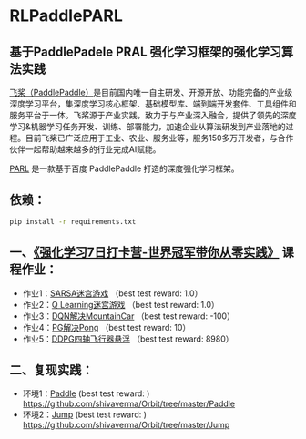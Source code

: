 # RLPaddlePARL

## 基于PaddlePadele PRAL 强化学习框架的强化学习算法实践 ##

[飞桨（PaddlePaddle）](https://github.com/PaddlePaddle/Paddle)是目前国内唯一自主研发、开源开放、功能完备的产业级深度学习平台，集深度学习核心框架、基础模型库、端到端开发套件、工具组件和服务平台于一体。飞桨源于产业实践，致力于与产业深入融合，提供了领先的深度学习&机器学习任务开发、训练、部署能力，加速企业从算法研发到产业落地的过程。目前飞桨已广泛应用于工业、农业、服务业等，服务150多万开发者，与合作伙伴一起帮助越来越多的行业完成AI赋能。

[PARL](https://github.com/PaddlePaddle/PARL) 是一款基于百度 PaddlePaddle 打造的深度强化学习框架。

## 依赖： ##


```bash
pip install -r requirements.txt
```

## 一、[《强化学习7日打卡营-世界冠军带你从零实践》](https://aistudio.baidu.com/aistudio/education/group/info/1335) 课程作业： ##
- 作业1：[SARSA迷宫游戏](https://github.com/ioaniu/RLPaddlePARL/tree/master/homework/hw1_SARSA) （best test reward: 1.0）
- 作业2：[Q Learning迷宫游戏](https://github.com/ioaniu/RLPaddlePARL/tree/master/homework/hw2_QLearning) （best test reward: 1.0）
- 作业3：[DQN解决MountainCar](https://github.com/ioaniu/RLPaddlePARL/tree/master/homework/hw3_DQN) （best test reward: -100）
- 作业4：[PG解决Pong](https://github.com/ioaniu/RLPaddlePARL/tree/master/homework/hw4_PG) （best test reward: 10）
- 作业5：[DDPG四轴飞行器悬浮](https://github.com/ioaniu/RLPaddlePARL/tree/master/homework/hw5_DDPG) （best test reward: 8980）

## 二、复现实践： ##
- 环境1：[Paddle](https://github.com/ioaniu/RLPaddlePARL/tree/master/practice/Paddle) (best test reward: )  https://github.com/shivaverma/Orbit/tree/master/Paddle 
- 环境2：[Jump](https://github.com/ioaniu/RLPaddlePARL/tree/master/practice/Jump) (best test reward: )  https://github.com/shivaverma/Orbit/tree/master/Jump

